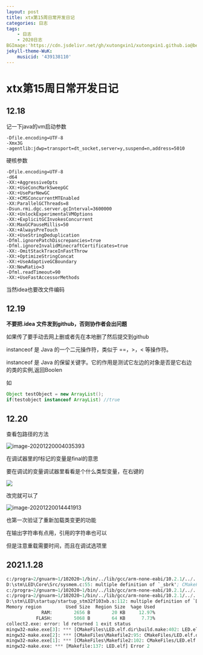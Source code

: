 ```yaml
---
layout: post
title: xtx第15周日常开发日记
categories: 日志
tags: 
    - 日志 
    - 2020日志
BGImage:'https://cdn.jsdelivr.net/gh/xutongxin1/xutongxin1.github.io@bebc52fb1b67a08f8db0026051b9716a88a37900/asset/%E6%97%A5%E5%BF%97/75065066_p0.jpg'
jekyll-theme-WuK:
    musicid: '439138110'
---
```


# xtx第15周日常开发日记 

## 12.18

记一下java的vm启动参数

```
-Dfile.encoding=UTF-8
-Xmx3G
-agentlib:jdwp=transport=dt_socket,server=y,suspend=n,address=5010
```

硬核参数

```
-Dfile.encoding=UTF-8
-d64
-XX:+AggressiveOpts
-XX:+UseConcMarkSweepGC
-XX:+UseParNewGC
-XX:+CMSConcurrentMTEnabled
-XX:ParallelGCThreads=8
-Dsun.rmi.dgc.server.gcInterval=3600000
-XX:+UnlockExperimentalVMOptions
-XX:+ExplicitGCInvokesConcurrent
-XX:MaxGCPauseMillis=50
-XX:+AlwaysPreTouch
-XX:+UseStringDeduplication
-Dfml.ignorePatchDiscrepancies=true
-Dfml.ignoreInvalidMinecraftCertificates=true
-XX:-OmitStackTraceInFastThrow
-XX:+OptimizeStringConcat
-XX:+UseAdaptiveGCBoundary
-XX:NewRatio=3
-Dfml.readTimeout=90
-XX:+UseFastAccessorMethods
```

当然idea也要改文件编码

## 12.19

**不要把.idea 文件发到github，否则协作者会出问题**

如果传了要手动去网上删或者先在本地删了然后提交到github



instanceof 是 Java 的一个二元操作符，类似于 ==，>，< 等操作符。

instanceof 是 Java 的保留关键字。它的作用是测试它左边的对象是否是它右边的类的实例,返回Boolen

如

```java
Object testObject = new ArrayList();
if(testobject instanceof ArrayList) //true
```



[runoob.com/java/method-instanceof.html]: runoob.com/java/method-instanceof.html



## 12.20

查看包路径的方法

![image-20201220004035393](https://raw.githubusercontent.com/xutongxin1/xutongxin1.github.io/master/asset/%E6%97%A5%E5%BF%97/image-20201220004035393.png)





在调试器里的f标记的变量是final的意思

要在调试的变量调试器里看看是个什么类型变量，在右键的

![](https://raw.githubusercontent.com/xutongxin1/xutongxin1.github.io/master/asset/%E6%97%A5%E5%BF%97/image-20201220014343222.png)

改完就可以了

![image-20201220014441913](https://raw.githubusercontent.com/xutongxin1/xutongxin1.github.io/master/asset/%E6%97%A5%E5%BF%97/image-20201220014441913.png)

也第一次验证了重新加载类变更的功能

在输出字符串有点用，引用的字符串也可以

但是注意重载需要时间，而且在调试选项里



## 2021.1.28

```commonlisp
c:/progra~2/gnuarm~1/102020~1/bin/../lib/gcc/arm-none-eabi/10.2.1/../../../../arm-none-eabi/bin/ld.exe: CMakeFiles/LED.elf.dir/Core/Src/sysmem.c.obj: in function `_sbrk':
D:\stm\LED\Core\Src/sysmem.c:55: multiple definition of `_sbrk'; CMakeFiles/LED.elf.dir/Core/Src/syscalls.c.obj:D:\stm\LED\Core\Src/syscalls.c:118: first defined here
c:/progra~2/gnuarm~1/102020~1/bin/../lib/gcc/arm-none-eabi/10.2.1/../../../../arm-none-eabi/bin/ld.exe: CMakeFiles/LED.elf.dir/startup/startup_stm32f103xb.s.obj:(.isr_vector+0x0): multiple definition of `g_pfnVectors'; CMakeFiles/LED.elf.dir/Core/Startup/startup_stm32f103c8tx.s.obj:(.isr_vector+0x0): first defined here
c:/progra~2/gnuarm~1/102020~1/bin/../lib/gcc/arm-none-eabi/10.2.1/../../../../arm-none-eabi/bin/ld.exe: CMakeFiles/LED.elf.dir/startup/startup_stm32f103xb.s.obj: in function `Default_Handler':
D:\stm\LED\startup/startup_stm32f103xb.s:112: multiple definition of `Default_Handler'; CMakeFiles/LED.elf.dir/Core/Startup/startup_stm32f103c8tx.s.obj:D:\stm\LED\Core\Startup/startup_stm32f103c8tx.s:112: first defined here
Memory region         Used Size  Region Size  %age Used
             RAM:        2656 B        20 KB     12.97%
           FLASH:        5068 B        64 KB      7.73%
collect2.exe: error: ld returned 1 exit status
mingw32-make.exe[3]: *** [CMakeFiles\LED.elf.dir\build.make:402: LED.elf] Error 1
mingw32-make.exe[2]: *** [CMakeFiles\Makefile2:95: CMakeFiles/LED.elf.dir/all] Error 2
mingw32-make.exe[1]: *** [CMakeFiles\Makefile2:102: CMakeFiles/LED.elf.dir/rule] Error 2
mingw32-make.exe: *** [Makefile:137: LED.elf] Error 2
```

